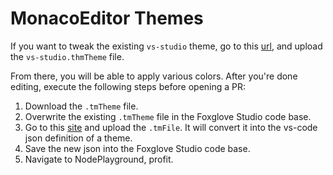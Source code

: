 # MonacoEditor Themes

If you want to tweak the existing `vs-studio` theme, go to this [url](https://tmtheme-editor.herokuapp.com/#!/editor/theme/Monokai), and upload the `vs-studio.thmTheme` file.

From there, you will be able to apply various colors. After you're done editing, execute the following steps before opening a PR:

1. Download the `.tmTheme` file.
2. Overwrite the existing `.tmTheme` file in the Foxglove Studio code base.
3. Go to this [site](https://bitwiser.in/monaco-themes/) and upload the `.tmFile`. It will convert it into the vs-code json definition of a theme.
4. Save the new json into the Foxglove Studio code base.
5. Navigate to NodePlayground, profit.
